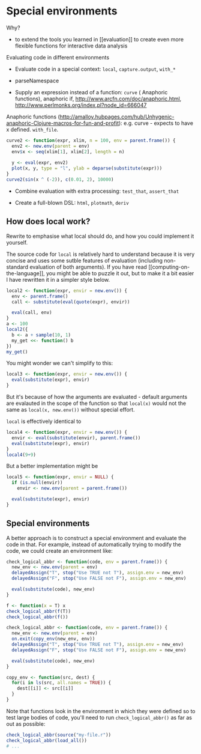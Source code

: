 # Special environments

Why?

* to extend the tools you learned in [[evaluation]] to create even more flexible functions for interactive data analysis


Evaluating code in different environments

* Evaluate code in a special context: `local`, `capture.output`, `with_*`

* parseNamespace

* Supply an expression instead of a function: `curve` (
Anaphoric functions), anaphoric if, http://www.arcfn.com/doc/anaphoric.html, http://www.perlmonks.org/index.pl?node_id=666047


Anaphoric functions (http://amalloy.hubpages.com/hub/Unhygenic-anaphoric-Clojure-macros-for-fun-and-profit): e.g. curve - expects to have x defined. `with_file`.

```R
curve2 <- function(expr, xlim, n = 100, env = parent.frame()) {
  env2 <- new.env(parent = env)
  env$x <- seq(xlim[1], xlim[2], length = n)
  
  y <- eval(expr, env2)
  plot(x, y, type = "l", ylab = deparse(substitute(expr)))
}
curve2(sin(x ^ (-2)), c(0.01, 2), 10000)
```

* Combine evaluation with extra processing: `test_that`, `assert_that`

* Create a full-blown DSL: `html`, `plotmath`, `deriv`


## How does local work?

Rewrite to emphasise what local should do, and how you could implement it yourself.

The source code for `local` is relatively hard to understand because it is very concise and uses some sutble features of evaluation (including non-standard evaluation of both arguments). If you have read [[computing-on-the-language]], you might be able to puzzle it out, but to make it a bit easier I have rewritten it in a simpler style below. 

```R
local2 <- function(expr, envir = new.env()) {
  env <- parent.frame()
  call <- substitute(eval(quote(expr), envir))

  eval(call, env)
}
a <- 100
local2({
  b <- a + sample(10, 1)
  my_get <<- function() b
})
my_get()
```

You might wonder we can't simplify to this:

```R
local3 <- function(expr, envir = new.env()) {
  eval(substitute(expr), envir)
}
```

But it's because of how the arguments are evaluated - default arguments are evalauted in the scope of the function so that `local(x)` would not the same as `local(x, new.env())` without special effort.  

`local` is effectively identical to 

```R
local4 <- function(expr, envir = new.env()) {
  envir <- eval(substitute(envir), parent.frame())
  eval(substitute(expr), envir)
}
local4(9+9)
```

But a better implementation might be

```R
local5 <- function(expr, envir = NULL) {
  if (is.null(envir))
    envir <- new.env(parent = parent.frame())

  eval(substitute(expr), envir)  
}
```


## Special environments

A better approach is to construct a special environment and evaluate the code in that. For example, instead of automatically trying to modify the code, we could create an environment like:

```R
check_logical_abbr <- function(code, env = parent.frame()) {
  new_env <- new.env(parent = env)
  delayedAssign("T", stop("Use TRUE not T"), assign.env = new_env)
  delayedAssign("F", stop("Use FALSE not F"), assign.env = new_env)

  eval(substitute(code), new_env)
}

f <- function(x = T) x
check_logical_abbr(f(T))
check_logical_abbr(f())

check_logical_abbr <- function(code, env = parent.frame()) {
  new_env <- new.env(parent = env)
  on.exit(copy_env(new_env, env))
  delayedAssign("T", stop("Use TRUE not T"), assign.env = new_env)
  delayedAssign("F", stop("Use FALSE not F"), assign.env = new_env)

  eval(substitute(code), new_env)
}

copy_env <- function(src, dest) {
  for(i in ls(src, all.names = TRUE)) {
    dest[[i]] <- src[[i]]
  }
}
```

Note that functions look in the environment in which they were defined so to test large bodies of code, you'll need to run `check_logical_abbr()` as far as out as possible:

```R
check_logical_abbr(source("my-file.r"))
check_logical_abbr(load_all())
# ...
```


